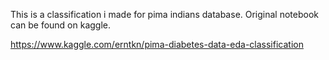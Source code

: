 This is a classification i made for pima indians database. Original notebook can be found on kaggle.

https://www.kaggle.com/erntkn/pima-diabetes-data-eda-classification
